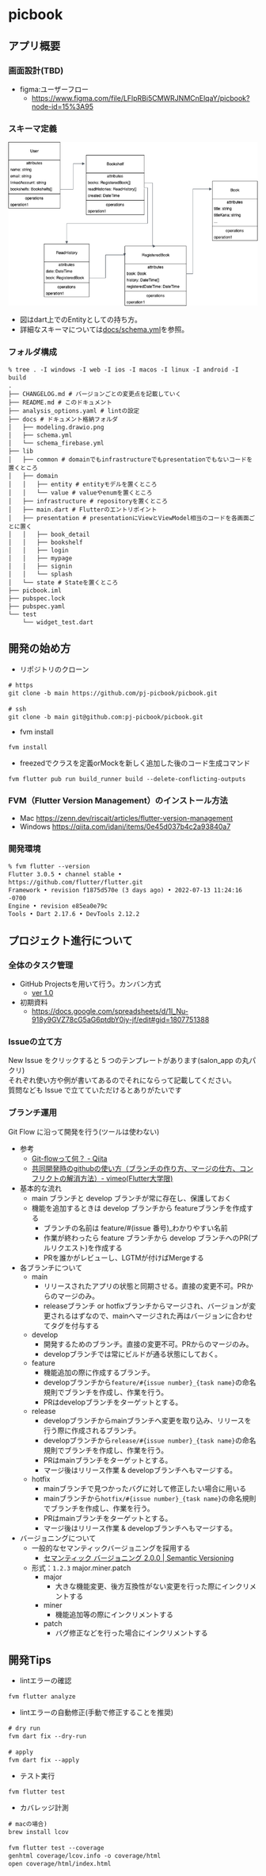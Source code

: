 # picbook
## アプリ概要

### 画面設計(TBD)
- figma:ユーザーフロー
  - https://www.figma.com/file/LFlpRBi5CMWRJNMCnElqaY/picbook?node-id=15%3A95

### スキーマ定義
![](docs/modeling.drawio.png)
- 図はdart上でのEntityとしての持ち方。
- 詳細なスキーマについては[docs/schema.yml](docs/schema.yml)を参照。

### フォルダ構成
```shell: lib/ > tree .
% tree . -I windows -I web -I ios -I macos -I linux -I android -I build
.
├── CHANGELOG.md # バージョンごとの変更点を記載していく
├── README.md # このドキュメント
├── analysis_options.yaml # lintの設定
├── docs # ドキュメント格納フォルダ
│   ├── modeling.drawio.png 
│   ├── schema.yml
│   └── schema_firebase.yml
├── lib
│   ├── common # domainでもinfrastructureでもpresentationでもないコードを置くところ
│   ├── domain 
│   │   ├── entity # entityモデルを置くところ
│   │   └── value # valueやenumを置くところ
│   ├── infrastructure # repositoryを置くところ
│   ├── main.dart # Flutterのエントリポイント
│   ├── presentation # presentationにViewとViewModel相当のコードを各画面ごとに置く
│   │   ├── book_detail
│   │   ├── bookshelf
│   │   ├── login
│   │   ├── mypage
│   │   ├── signin
│   │   └── splash
│   └── state # Stateを置くところ
├── picbook.iml
├── pubspec.lock
├── pubspec.yaml
└── test
    └── widget_test.dart
```

## 開発の始め方
- リポジトリのクローン
```
# https
git clone -b main https://github.com/pj-picbook/picbook.git

# ssh
git clone -b main git@github.com:pj-picbook/picbook.git
```

- fvm install
```
fvm install
```

- freezedでクラスを定義orMockを新しく追加した後のコード生成コマンド
```
fvm flutter pub run build_runner build --delete-conflicting-outputs
```

### FVM（Flutter Version Management）のインストール方法
- Mac https://zenn.dev/riscait/articles/flutter-version-management
- Windows https://qiita.com/idani/items/0e45d037b4c2a93840a7

### 開発環境
```
% fvm flutter --version
Flutter 3.0.5 • channel stable • https://github.com/flutter/flutter.git
Framework • revision f1875d570e (3 days ago) • 2022-07-13 11:24:16 -0700
Engine • revision e85ea0e79c
Tools • Dart 2.17.6 • DevTools 2.12.2
```

## プロジェクト進行について

### 全体のタスク管理
- GitHub Projectsを用いて行う。カンバン方式
  - [ver 1.0](https://github.com/pj-picbook/picbook/projects/1)
- 初期資料
  - https://docs.google.com/spreadsheets/d/1l_Nu-918y9GVZ78cG5aG6ptdbY0iy-jf/edit#gid=1807751388

### Issueの立て方
New Issue をクリックすると 5 つのテンプレートがあります(salon_app の丸パクリ)  
それぞれ使い方や例が書いてあるのでそれにならって記載してください。  
質問なども Issue で立てていただけるとありがたいです

### ブランチ運用
Git Flow に沿って開発を行う(ツールは使わない)  
- 参考
  - [Git-flowって何？ - Qiita](https://qiita.com/KosukeSone/items/514dd24828b485c69a05)
  - [共同開発時のgithubの使い方（ブランチの作り方、マージの仕方、コンフリクトの解消方法）- vimeo(Flutter大学限)](https://vimeo.com/showcase/7431597/video/441969458)
- 基本的な流れ
  - main ブランチと develop ブランチが常に存在し、保護しておく
  - 機能を追加するときは develop ブランチから featureブランチを作成する
    - ブランチの名前は feature/#(issue 番号)\_わかりやすい名前
    - 作業が終わったら feature ブランチから develop ブランチへのPR(プルリクエスト)を作成する
    - PRを誰かがレビューし、LGTMが付けばMergeする
- 各ブランチについて
  - main
    - リリースされたアプリの状態と同期させる。直接の変更不可。PRからのマージのみ。
    - releaseブランチ or hotfixブランチからマージされ、バージョンが変更されるはずなので、mainへマージされた再はバージョンに合わせてタグを付与する
  - develop
    - 開発するためのブランチ。直接の変更不可。PRからのマージのみ。
    - developブランチでは常にビルドが通る状態にしておく。
  - feature
    - 機能追加の際に作成するブランチ。
    - developブランチから`feature/#{issue number}_{task name}`の命名規則でブランチを作成し、作業を行う。
    - PRはdevelopブランチをターゲットとする。
  - release
    - developブランチからmainブランチへ変更を取り込み、リリースを行う際に作成されるブランチ。
    - developブランチから`release/#{issue number}_{task name}`の命名規則でブランチを作成し、作業を行う。
    - PRはmainブランチをターゲットとする。
    - マージ後はリリース作業 & developブランチへもマージする。
  - hotfix
    - mainブランチで見つかったバグに対して修正したい場合に用いる
    - mainブランチから`hotfix/#{issue number}_{task name}`の命名規則でブランチを作成し、作業を行う。
    - PRはmainブランチをターゲットとする。
    - マージ後はリリース作業 & developブランチへもマージする。
- バージョニングについて
  - 一般的なセマンティックバージョニングを採用する
    - [セマンティック バージョニング 2.0.0 | Semantic Versioning](https://semver.org/lang/ja/)
  - 形式：`1.2.3` major.miner.patch
    - major
      - 大きな機能変更、後方互換性がない変更を行った際にインクリメントする
    - miner
      - 機能追加等の際にインクリメントする
    - patch
      - バグ修正などを行った場合にインクリメントする
      
## 開発Tips
- lintエラーの確認
```
fvm flutter analyze
```

- lintエラーの自動修正(手動で修正することを推奨)
```
# dry run
fvm dart fix --dry-run

# apply
fvm dart fix --apply
```

- テスト実行
```
fvm flutter test
```

- カバレッジ計測
```
# macの場合)
brew install lcov

fvm flutter test --coverage
genhtml coverage/lcov.info -o coverage/html
open coverage/html/index.html
```

